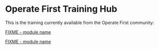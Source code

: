 # Operate First Training Hub

This is the training currently available from the Operate First community:

[FIXME - module name](example.com)

[FIXME - module name](example.com)
